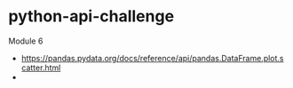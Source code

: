 # python-api-challenge
Module 6
* https://pandas.pydata.org/docs/reference/api/pandas.DataFrame.plot.scatter.html
* 

